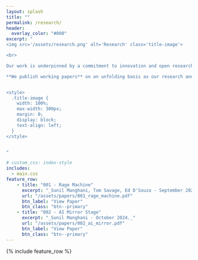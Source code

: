 ```yaml
---
layout: splash
title: ""
permalink: /research/
header:
  overlay_color: "#000"
excerpt: "
<img src='/assets/research.png' alt='Research' class='title-image'>

<br>

Our work is underpinned by a commitment to innovation and open research. We critically and creatively explore the latest developments in AI and experiment with new techniques and applications. Our aim is to create new, speculative configurations and uses of AI, as well as to enable opportunities for public engagement and learning.

**We publish working papers** on an unfolding basis as our research and projects develop. Our aim is to maintain an open, inclusive approach, providing a combination of project reports, research articles, speculative texts, and resource notes.


<style>
  .title-image {
    width: 100%;
    max-width: 300px;
    margin: 0;
    display: block;
    text-align: left;
  }
</style>


"

# custom_css: index-style
includes:
  - main.css
feature_row:
    - title: "001 - Rage Machine"
      excerpt: "_Sunil Manghani, Tom Savage, Ed D'Souza - September 2024._"
      url: "/assets/papers/001_rage_machine.pdf"
      btn_label: "View Paper"
      btn_class: "btn--primary"
    - title: "002 - AI Mirror Stage"
      excerpt: "_Sunil Manghani - October 2024._"
      url: "/assets/papers/002_ai_mirror.pdf"
      btn_label: "View Paper"
      btn_class: "btn--primary"
---
```



{% include feature_row %}
